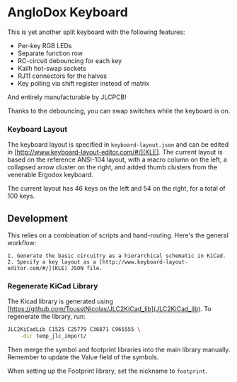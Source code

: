 # AngloDox Keyboard

This is yet another split keyboard with the following features:

- Per-key RGB LEDs
- Separate function row
- RC-circuit debouncing for each key
- Kailh hot-swap sockets
- RJ11 connectors for the halves
- Key polling via shift register instead of matrix

And entirely manufacturable by JLCPCB!

Thanks to the debouncing, you can swap switches while the keyboard is on.

### Keyboard Layout

The keyboard layout is specified in `keyboard-layout.json` and can be edited in [http://www.keyboard-layout-editor.com/#/](KLE). The current layout is based on the reference ANSI-104 layout, with a macro column on the left, a collapsed arrow cluster on the right, and added thumb clusters from the venerable Ergodox keyboard.

The current layout has 46 keys on the left and 54 on the right, for a total of 100 keys.

## Development

This relies on a combination of scripts and hand-routing. Here's the general workflow:

    1. Generate the basic circuitry as a hierarchical schematic in KiCad.
    2. Specify a key layout as a [http://www.keyboard-layout-editor.com/#/](KLE) JSON file.

### Regenerate KiCad Library

The Kicad library is generated using [https://github.com/TousstNicolas/JLC2KiCad_lib](JLC2KiCad_lib). To regenerate the library, run:

```bash
JLC2KiCadLib C1525 C25779 C36871 C965555 \
    -dir temp_jlc_import/
```

Then merge the symbol and footprint libraries into the main library manually. Remember to update the Value field of the symbols.

When setting up the Footprint library, set the nickname to `footprint`.
